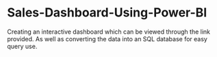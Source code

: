 # Sales-Dashboard-Using-Power-BI
Creating an interactive dashboard which can be viewed through the link provided. As well as converting the data into an SQL database for easy query use.
